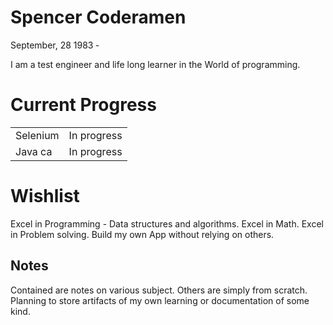 # Spencer Coderamen

September, 28 1983 &dash;

I am a test engineer and life long learner in the World of programming.

# Current Progress
|||
| ------- | ------ |
| Selenium| In progress
| Java ca | In progress

# Wishlist
Excel in Programming
    - Data structures and algorithms.
Excel in Math.
Excel in Problem solving.
Build my own App without relying on others.

## Notes
Contained are notes on various subject.
Others are simply from scratch.
Planning to store artifacts of my own learning or documentation of some kind.
